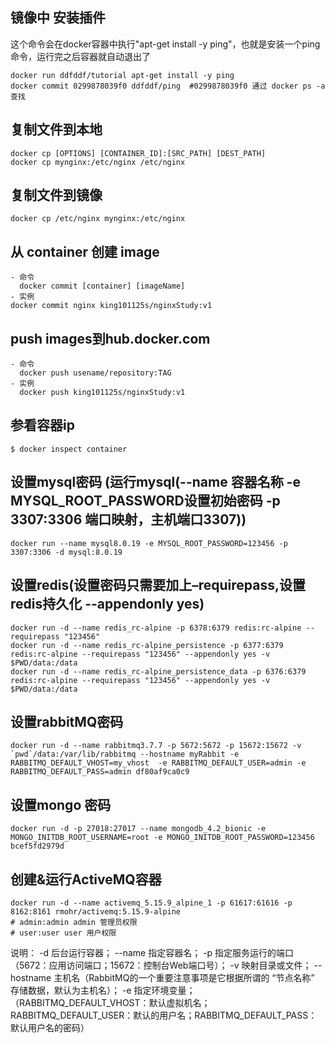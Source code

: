 ## 镜像中 安装插件
这个命令会在docker容器中执行"apt-get install -y ping"，也就是安装一个ping命令，运行完之后容器就自动退出了
```
docker run ddfddf/tutorial apt-get install -y ping
docker commit 0299878039f0 ddfddf/ping  #0299878039f0 通过 docker ps -a 查找
```
## 复制文件到本地
```
docker cp [OPTIONS] [CONTAINER_ID]:[SRC_PATH] [DEST_PATH]
docker cp mynginx:/etc/nginx /etc/nginx
```
## 复制文件到镜像
```
docker cp /etc/nginx mynginx:/etc/nginx
```

## 从 container 创建 image
```
- 命令
  docker commit [container] [imageName]
- 实例
docker commit nginx king101125s/nginxStudy:v1
```

## push images到hub.docker.com
```
- 命令
  docker push usename/repository:TAG
- 实例
  docker push king101125s/nginxStudy:v1
```

## 参看容器ip
```
$ docker inspect container
```

## 设置mysql密码 (运行mysql(--name 容器名称  -e MYSQL_ROOT_PASSWORD设置初始密码  -p 3307:3306  端口映射，主机端口3307))
```shell
docker run --name mysql8.0.19 -e MYSQL_ROOT_PASSWORD=123456 -p 3307:3306 -d mysql:8.0.19
```

## 设置redis(设置密码只需要加上–requirepass,设置redis持久化 --appendonly yes)
```shell
docker run -d --name redis_rc-alpine -p 6378:6379 redis:rc-alpine --requirepass "123456"
docker run -d --name redis_rc-alpine_persistence -p 6377:6379 redis:rc-alpine --requirepass "123456" --appendonly yes -v $PWD/data:/data
docker run -d --name redis_rc-alpine_persistence_data -p 6376:6379 redis:rc-alpine --requirepass "123456" --appendonly yes -v $PWD/data:/data
```

## 设置rabbitMQ密码
```
docker run -d --name rabbitmq3.7.7 -p 5672:5672 -p 15672:15672 -v `pwd`/data:/var/lib/rabbitmq --hostname myRabbit -e RABBITMQ_DEFAULT_VHOST=my_vhost  -e RABBITMQ_DEFAULT_USER=admin -e RABBITMQ_DEFAULT_PASS=admin df80af9ca0c9
```

## 设置mongo 密码
```shell
docker run -d -p 27018:27017 --name mongodb_4.2_bionic -e MONGO_INITDB_ROOT_USERNAME=root -e MONGO_INITDB_ROOT_PASSWORD=123456 bcef5fd2979d
```

## 创建&运行ActiveMQ容器
```shell script
docker run -d --name activemq_5.15.9_alpine_1 -p 61617:61616 -p 8162:8161 rmohr/activemq:5.15.9-alpine
# admin:admin admin 管理员权限
# user:user user 用户权限
```

说明：
-d 后台运行容器；
--name 指定容器名；
-p 指定服务运行的端口（5672：应用访问端口；15672：控制台Web端口号）；
-v 映射目录或文件；
--hostname  主机名（RabbitMQ的一个重要注意事项是它根据所谓的 “节点名称” 存储数据，默认为主机名）；
-e 指定环境变量；（RABBITMQ_DEFAULT_VHOST：默认虚拟机名；RABBITMQ_DEFAULT_USER：默认的用户名；RABBITMQ_DEFAULT_PASS：默认用户名的密码）
